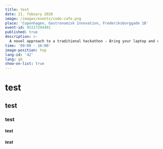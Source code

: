 ```yaml
---
title: test
date: 21. febuary 2020
image: /images/events/code-cafe.png
place: 'Copenhagen, Gastronomisk Innovation, Frederiksborggade 1B'
event-id: 95217294491
published: true
description: >-
  A novel approach to a traditional hackathon - Bring your laptop and roll up your sleeves. Work the issues! The event is sponsored by Prolike so it’s free to attend. Light breakfast, coffee during the day and lunch included.
time: '09:00 - 16:00'
image-position: top
lang-id: '42'
lang: gb
show-on-list: true
---
```


# test
## test
### test
#### test
##### test